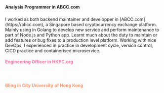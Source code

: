 <!-- #### Nice to meet you here!

I play bass, guitar and program anything possible! -->

<h4 id="job-abcc"><i class="fa-brands fa-ethereum" style="color:#888"></i> <b>  Analysis Programmer in ABCC.com</b> </h4>
<h3>
<i class="fa-brands fa-golang" style="color: #00a7d0"></i>
<i class="fa-brands fa-docker"  style="color: #2392e6"></i>
 <i class="fa-brands fa-gitlab" style="color:#e84d31"></i>
<i class="fa-brands fa-aws"  style="color:#f79400"></i>
<i class="fa-brands fa-ubuntu" style="color:#e24d0e"></i>
</h3>
I worked as both backend maintainer and developper in [ABCC.com](https://abcc.com), a Singapore based cryptocurrency exchange platform.
Mainly using in Golang to develop new service and perform maintenance to part of Node.js and Python app.
Learnt much about the duty to maintain or add features or bug fixes to a production level platform.
Working with nice DevOps, I experienced in practice in development cycle, version control, CICD practice and containerised microservice.
<br>
<h4 id="job-hkpc"><i class="fa-solid fa-microchip" style="color:#ff70a6"></i>    <b style="color:#ff70a6"> Engineering Officer in HKPC.org</b></h4>
<h3>
<i class="fa-brands fa-golang" style="color: #00a7d0"></i>
<i class="fa-brands fa-docker"  style="color: #2392e6"></i>
<i class="fa-brands fa-ubuntu" style="color:#e24d0e"></i>
<i class="fa-brands fa-python" style="color:#31679f"></i>
<i class="fa-brands fa-node" style="color:#313131"></i>
</h3>

<br>
<h4 id="study-cityu"><i class="fa-solid fa-graduation-cap" style="color:#ff9770"></i>    <b style="color:#ff9770">BEng in City University of Hong Kong</b></h4>